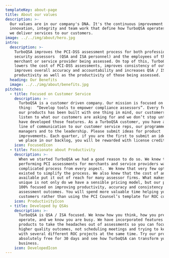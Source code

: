 ```yaml
---
templateKey: about-page
title: About our values
description: >-
  Our values are in our company's DNA. It's the continuous improvement and
  innovation, integrity and team work that define how TurboQSA operates and how
  we deliver services to our customers.
image: ../../img/about/hero.jpg
intro:
  description: >-
    TurboQSA improves the PCI-DSS assessment process for both professional
    security assessors  (QSA and ISA personnel) and the employees of the
    merchant or service provider being assessed. On top of this, TurboQSA
    lowers the cost of PCI-DSS assessments, improves consistency of outcomes,
    improves overall accuracy and accountability and increases QSA / ISA
    productivity as well as the productivity of those being assessed.
  heading: Our Benefits
  image: ../../img/about/benefits.jpg
pitches:
  - title: Focused on Customer Service
    description: >-
      TurboQSA is a customer driven company. Our mission is focused on one
      thing:  “Develop tools to empower compliance assessors”. Every feature in
      our products has been built with one thing in mind, our customers. We
      listen to what our customers are asking for and we don’t stop until we
      have developed those features. As a TurboQSA customer, you have an open
      line of communication to our customer service reps, our programmers, our
      managers and to the leadership. Please submit ideas for product
      improvements. Each quarter, if you are the first to submit an idea that
      we place in our backlog, you will be rewarded with license credits!
    icon: FocusedIcon
  - title: Passionate about Productivity
    description: >-
      When we started TurboQSA we had a good reason to do so. We knew that
      performing PCI assessments for merchants and service providers was a
      complicated process from every aspect.  We knew that very few options
      existed to simplify the process. We also knew that the cost of anything
      available put it out of reach for many assessor firms. What makes us
      unique is not only do we have a sensible pricing model, but our product is
      100% focused on improving productivity, accuracy and consistency in
      assessment outcomes. You will spend more valuable time helping your
      customers rather than using the PCI Counsel’s template for ROC completion.
    icon: ProductivityIcon
  - title: Developed by QSAs
    description: >-
      TurboQSA is QSA / ISA focused. We know how you think, how you prefer to
      operate, and we know you are busy. We have incorporated features into our
      products to take the headaches out of assessments so you can focus on
      higher quality outcomes, not scheduling meetings and trying to keep up
      with several different ROC projects at the same time. Try our products
      absolutely free for 30 days and see how TurboQSA can transform your
      business.
    icon: DevelopedIcon
---
```


